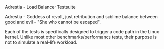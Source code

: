 Adrestia - Load Balancer Testsuite

Adrestia - Goddess of revolt, just retribution and sublime balance
between good and evil - "She who cannot be escaped".

Each of the tests is specifically designed to trigger a code path in
the Linux kernel. Unlike most other benchmarks/performance tests,
their purpose is not to simulate a real-life workload.

